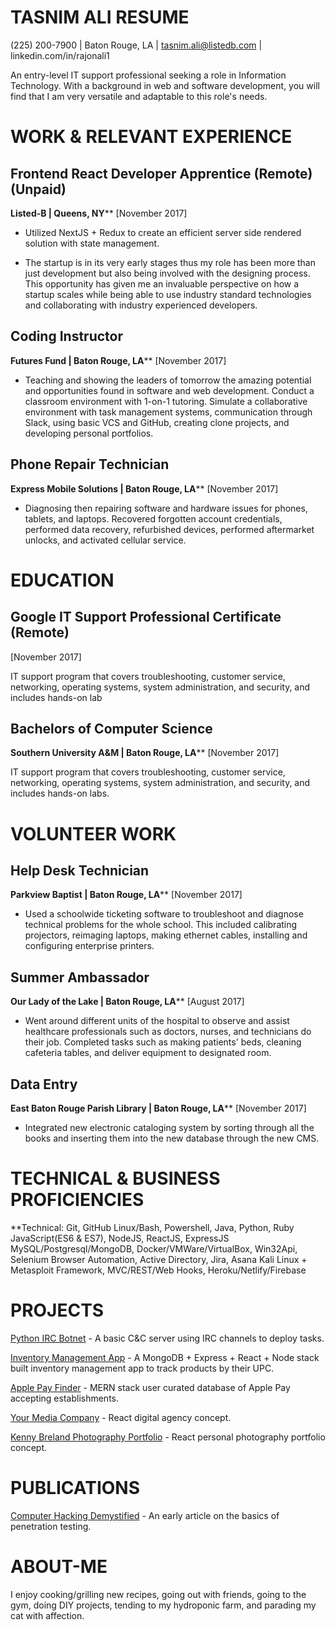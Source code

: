 ﻿# TASNIM ALI RESUME
(225) 200-7900 | Baton Rouge, LA | tasnim.ali@listedb.com | linkedin.com/in/rajonali1

An entry-level IT support professional seeking a role in Information Technology. With a background in web and software development, you will find that I am very versatile and adaptable to this role's needs. 

  
# WORK & RELEVANT EXPERIENCE

## Frontend React Developer Apprentice (Remote) (Unpaid)
**Listed-B | Queens, NY****
 [November 2017]

-   Utilized NextJS + Redux to create an efficient server side rendered solution with state management.

-   The startup is in its very early stages thus my role has been more than just development but also being involved with the designing process. This opportunity has given me an invaluable perspective on how a startup scales while being able to use industry standard technologies and collaborating with industry experienced developers. 

## Coding Instructor
**Futures Fund | Baton Rouge, LA****
 [November 2017]

-   Teaching and showing the leaders of tomorrow the amazing potential and opportunities found in software and web development. Conduct a classroom environment with 1-on-1 tutoring. Simulate a collaborative environment with task management systems, communication through Slack, using basic VCS and GitHub, creating clone projects, and developing personal portfolios.

## Phone Repair Technician
**Express Mobile Solutions | Baton Rouge, LA****
 [November 2017]

-   Diagnosing then repairing software and hardware issues for phones, tablets, and laptops. Recovered forgotten account credentials, performed data recovery, refurbished devices, performed aftermarket unlocks, and activated cellular service. 

# EDUCATION

## Google IT Support Professional Certificate (Remote)

 [November 2017]

IT support program that covers troubleshooting, customer service, networking, operating systems, system administration, and security, and includes hands-on lab

## Bachelors of Computer Science 
**Southern University A&M | Baton Rouge, LA****
 [November 2017]

IT support program that covers troubleshooting, customer service, networking, operating systems, system administration, and security, and includes hands-on labs.



# VOLUNTEER WORK

## Help Desk Technician   
**Parkview Baptist | Baton Rouge, LA****
 [November 2017]

-   Used a schoolwide ticketing software to troubleshoot and diagnose technical problems for the whole school. This included calibrating projectors, reimaging laptops, making ethernet cables, installing and configuring enterprise printers.          

## Summer Ambassador   
**Our Lady of the Lake | Baton Rouge, LA****
 [August 2017]

-   Went around different units of the hospital to observe and assist healthcare professionals such as doctors, nurses, and technicians do their job. Completed tasks such as making patients' beds, cleaning cafeteria tables, and deliver equipment to designated room.  

## Data Entry  
**East Baton Rouge Parish Library | Baton Rouge, LA****
 [November 2017]

-   Integrated new electronic cataloging system by sorting through all the books and inserting them into the new database through the new CMS.


# TECHNICAL & BUSINESS PROFICIENCIES
**Technical: 
Git, GitHub 
Linux/Bash, Powershell, 
Java, Python, Ruby
JavaScript(ES6 & ES7), NodeJS, ReactJS, ExpressJS 
MySQL/Postgresql/MongoDB,
Docker/VMWare/VirtualBox,
Win32Api, Selenium Browser Automation,
Active Directory,
Jira, Asana 
Kali Linux + Metasploit Framework,
MVC/REST/Web Hooks,
Heroku/Netlify/Firebase 
 


# PROJECTS

[Python IRC Botnet](https://github.com/rajonali/PIRCBOTNET) -  A basic C&C server using IRC channels to deploy tasks.

[Inventory Management App](https://github.com/rajonali/CRUD-Inventory-Mgmt-Tool) -  A MongoDB + Express + React + Node stack built inventory management app to track products by their UPC.

[Apple Pay Finder](https://github.com/rajonali/applepayfinder) -  MERN stack user curated database of Apple Pay accepting establishments.

[Your Media Company](https://github.com/rajonali/yourmediacompany) -  React digital agency concept.

[Kenny Breland Photography Portfolio](https://rajonali.github.io/online-cv/#) -  React personal photography portfolio concept.


# PUBLICATIONS

[Computer Hacking Demystified](https://medium.com/@rajonali44492/computer-hacking-demystified-846bf26c71aa) -  An early article on the basics of penetration testing.




# ABOUT-ME

I enjoy cooking/grilling new recipes, going out with friends, going to the gym, doing DIY projects, tending to my hydroponic farm, and parading my cat with affection. 

